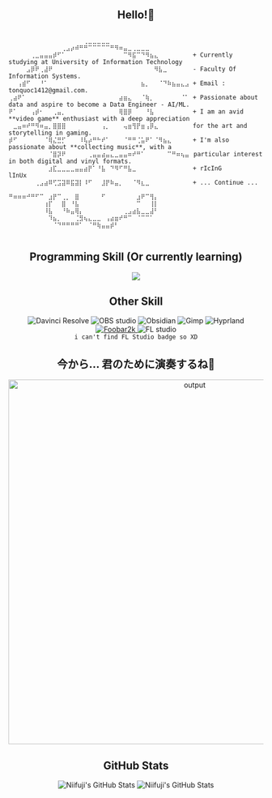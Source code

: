 <div align="center">
  <h2> Hello!👋 </h2>
</div>

```console

⠀⠀⠀⠀⠀⠀⠀⠀⠀⠀⠀⠀⠀⠀⠀⠀⠀⢀⣀⣀⣀⣀⣀⠀⠀⠀⠀⠀⠀⠀⠀⠀⠀⠀⠀⠀⠀⠀⠀⠀⠀⠀⠀⠀⠀                     
⠀⠀⠀⠀⠀⠀⠀⠀⠀⠀⠀⠀⢀⣠⡴⠾⠛⠛⠉⠉⠉⠉⠉⠛⠻⠶⣤⣀⢀⣀⣀⣀⠀⠀⠀⠀⠀⠀⠀⠀⠀⠀⠀⠀
⠀⠀⠀⠀⠀⢀⣀⣤⣤⣤⡾⠋⠁⠀⠀⠀⠀⠀⠀⠀⠀⠀⠀⠀⠀⠀⠉⠻⣯⠉⠙⠻⣦⣄⠀⠀⠀⠀⠀⠀⠀ + Currently studying at University of Information Technology
⠀⠀⠀⠀⣠⡿⠟⢀⣼⠟⠀⠀⠀⠀⠀⠀⠀⠀⠀⠀⠀⠀⠀⠀⠀⠀⠀⠀⠀⠀⠀⠀⠀⠻⣧⣀⠀⠀⠀⠀⠀ - Faculty Of Information Systems.
⠀⠀⢠⣾⠋⠀⠀⠘⠁⠀⠀⠀⠀⠀⠀⠀⠀⠀⠀⠀⠀⠀⠀⠀⠀⠀⠀⠀⠀⠀⣦⡀⠀⠀⠈⠙⠷⣦⣤⣄⣠ + Email : tonquoc1412@gmail.com.
⢀⣴⠟⠁⠀⠀⠀⠀⠀⠀⠀⠀⠀⠀⠀⠀⠀⠀⠀⠀⠀⠀⠀⠀⠀⣴⣶⣄⠀⠀⠈⢷⡀⠀⠀⠀⠀⠀⠀⠈⠁ + Passionate about data and aspire to become a Data Engineer - AI/ML.
⠟⠁⠀⠀⠀⢠⡾⠂⠀⠀⢀⣤⡀⠀⠀⠀⠀⠀⠀⠀⠀⠀⠀⠀⠀⢿⣿⡿⠀⠀⠀⠘⣧⠀⠀⠀⠀⠀⠀⠀⠀ + I am an avid **video game** enthusiast with a deep appreciation 
⠀⣀⣤⠶⠞⠛⠻⠶⣤⡀⣿⣿⣿⠀⠀⠀⠀⠀⠀⠀⠀⢠⡀⠀⠀⠀⢤⣶⢻⡟⣶⢠⡿⣄⠀⠀⠀⠀⠀⠀⠀ for the art and storytelling in gaming.
⡾⠋⠀⠀⠀⠀⠀⠀⠈⢿⣌⣛⡋⠀⠀⠀⠸⢧⡴⠛⠓⠞⠁⠀⠀⠀⠈⠛⠛⢈⣥⠟⠁⠈⠻⣦⣄⠀⠀⠀⠀ + I'm also passionate about **collecting music**, with a 
⠀⠀⠀⠀⠀⠀⠀⠀⠀⠈⣿⡽⠟⠀⠀⠀⠀⠀⢀⣤⣤⣴⣤⣄⣀⣤⣤⠶⠞⠛⠁⠀⠀⠀⠀⠀⠉⠛⠶⢦⣤⠀particular interest in both digital and vinyl formats.
⠀⠀⠀⠀⠀⠀⠀⠀⠀⣰⣏⣀⣀⣀⣀⣤⣤⣴⡟⠁⠘⣧⠀⠙⠻⠋⠛⣧⣀⠀⠀⠀⠀⠀⠀⠀⠀⠀⠀⠀⠀ + rIcInG lInUx⠀⠀⠀⠀⠀⠀⠀⠀
⠀⠀⠀⠀⠀⠀⢀⣠⣴⠿⢋⣩⣽⠿⣯⣽⡇⠸⠋⠀⠀⣸⡟⠷⣤⡀⠀⠀⠈⠻⣆⣀⠀⠀⠀⠀⠀⠀⠀⠀⠀ + ... Continue ... ⠀⠀⠀⠀⠀⠀⠀⠀⠀⠀
⠛⠶⠶⠶⠚⠛⠋⠉⠀⣰⡟⠉⢀⡀⠀⣿⠀⠀⠀⠀⠀⠋⠀⠀⠀⠀⠀⠀⠀⣰⠟⠉⢻⡄⠀⠀⠀⠀⠀⠀⠀⠀⠀⠀⠀⠀⠀⠀⠀⠀⠀⠀
⠀⠀⠀⠀⠀⠀⠀⠀⢰⡏⠀⠀⣿⠀⠘⣧⠀⠀⠀⠀⠀⠀⠀⠀⠀⠀⠀⠀⠀⠉⠀⠀⢸⡇⠀⠀⠀⠀⠀⠀⠀⠀⠀⠀⠀⠀⠀⠀⠀⠀⠀⠀
⠀⠀⠀⠀⠀⠀⠀⠀⠸⣧⠀⠀⠘⠷⣤⢿⡄⠀⠀⠀⠀⠀⠀⠀⠀⠀⢀⣠⣴⣧⣀⣀⣼⠃⠀⠀⠀⠀⠀⠀⠀⠀⠀⠀⠀⠀⠀⠀⠀⠀⠀⠀
⠀⠀⠀⠀⠀⠀⠀⠀⠀⠹⣦⡀⠀⠀⠀⢈⣻⢦⣄⣀⣀⠀⢠⣴⣶⠞⠛⠉⠀⠈⠉⠉⠁⠀⠀⠀⠀⠀⠀⠀⠀⠀⠀⠀⠀⠀⠀⠀⠀⠀⠀⠀
⠀⠀⠀⠀⠀⠀⠀⠀⠀⠀⠈⠙⠛⠛⠛⠛⠁⠀⠈⠛⢷⣤⣤⡾⠃⠀⠀⠀⠀⠀⠀⠀⠀⠀⠀⠀⠀⠀⠀⠀⠀⠀⠀⠀⠀⠀⠀⠀⠀⠀⠀⠀
⠀⠀⠀⠀⠀⠀⠀⠀⠀⠀⠀⠀⠀⠀⠀⠀⠀⠀⠀⠀⠀⠀⠀⠀⠀⠀⠀⠀⠀⠀⠀⠀⠀⠀⠀⠀⠀⠀⠀⠀⠀⠀⠀⠀⠀⠀⠀⠀⠀⠀⠀⠀⠀⠀⠀⠀⠀
```


<div align = "center">
  <h2>Programming Skill (Or currently learning)</h2>
<p align="center">
  <a href="https://skillicons.dev">
    <img src="https://skillicons.dev/icons?i=cpp,python,pycharm,git,tensorflow,docker,postgres,linux,neovim" />
  </a>
</p>
<div align = "center">
  <h2>Other Skill</h2>
  <img alt="Davinci Resolve" src="https://img.shields.io/badge/DaVinci%20Resolve-233A51.svg?style=for-the-badge&logo=DaVinci-Resolve&logoColor=white"/>
  <img alt="OBS studio" src="https://img.shields.io/badge/OBS%20Studio-302E31.svg?style=for-the-badge&logo=OBS-Studio&logoColor=white"/>
  <img alt="Obsidian" src="https://img.shields.io/badge/Obsidian-7C3AED.svg?style=for-the-badge&logo=Obsidian&logoColor=white"/>
  <img alt="Gimp" src="https://img.shields.io/badge/GIMP-5C5543.svg?style=for-the-badge&logo=GIMP&logoColor=white"/>
  <img alt="Hyprland" src="https://img.shields.io/badge/Hyprland-58E1FF.svg?style=for-the-badge&logo=Hyprland&logoColor=black"/>
  <a href="https://music.apple.com/us/song/i-wanna-be-with-you/1536718334">
    <img alt="Foobar2k" src="https://img.shields.io/badge/foobar2000-000000.svg?style=for-the-badge&logo=foobar2000&logoColor=white"/>
  </a>
  <img alt="FL studio" src="https://ziadoua.github.io/m3-Markdown-Badges/badges/FLStudio/flstudio1.svg"/>
</div>
<code>i can't find FL Studio badge so XD</code>

<div align="center">
  <h2>今から… 君のために演奏するね🎹</h2>
  <img src="output.gif" alt="output" width="720">
</div>

<div>
  <h2 align="center">GitHub Stats</h2>
  <img src="https://github-readme-stats.vercel.app/api?username=Niifuji&theme=default&show_icons=true&hide_border=true&count_private=true" alt="Niifuji's GitHub Stats" />
  <img src="https://github-readme-stats.vercel.app/api/top-langs/?username=Niifuji&theme=default&show_icons=true&hide_border=true&layout=compact" alt="Niifuji's GitHub Stats" />
</div>
  

